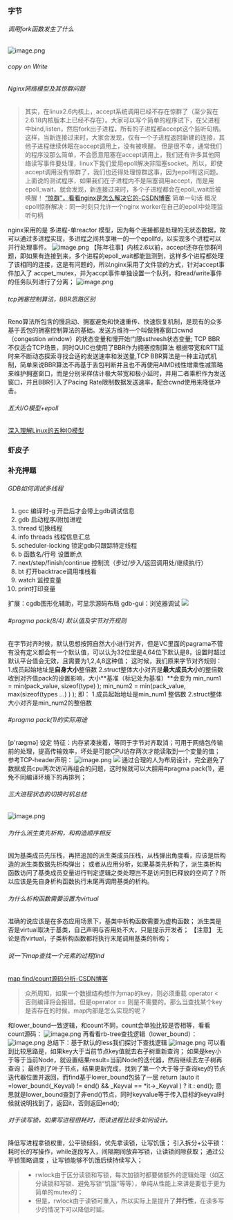 ### 字节
###### 调用fork函数发生了什么
![image.png](https://cdn.nlark.com/yuque/0/2023/png/26575180/1699254794689-803c164a-a79b-43fc-b953-4baa1412ddb4.png#averageHue=%23505360&clientId=u257f01db-befb-4&from=paste&height=321&id=u9c72139b&originHeight=962&originWidth=1285&originalType=binary&ratio=2.640000104904175&rotation=0&showTitle=false&size=343005&status=done&style=none&taskId=u4a358b46-547f-477e-9328-ef2f230e08d&title=&width=428.742431640625)
###### copy on Write
###### Nginx网络模型及其惊群问题
> 其实，在linux2.6内核上，accept系统调用已经不存在惊群了（至少我在2.6.18内核版本上已经不存在）。大家可以写个简单的程序试下，在父进程中bind,listen，然后fork出子进程，所有的子进程都accept这个监听句柄。这样，当新连接过来时，大家会发现，仅有一个子进程返回新建的连接，其他子进程继续休眠在accept调用上，没有被唤醒。
> 但是很不幸，通常我们的程序没那么简单，不会愿意阻塞在accept调用上，我们还有许多其他网络读写事件要处理，linux下我们爱用epoll解决非阻塞socket。所以，即使accept调用没有惊群了，我们也还得处理惊群这事，因为epoll有这问题。上面说的测试程序，如果我们在子进程内不是阻塞调用accept，而是用epoll_wait，就会发现，新连接过来时，多个子进程都会在epoll_wait后被唤醒！
> [“惊群”，看看nginx是怎么解决它的-CSDN博客](https://blog.csdn.net/russell_tao/article/details/7204260)
> 简单一句话 概况epoll惊群解决：同一时刻只允许一个nginx worker在自己的epoll中处理监听句柄

nginx采用的是 多进程-单reactor 模型，因为每个连接都是处理的无状态数据，故可以通过多进程实现，多进程之间共享唯一的一个epollfd，以实现多个进程可以并行处理事件。
![image.png](https://cdn.nlark.com/yuque/0/2023/png/26575180/1699425969060-e35fb60f-4935-4cb8-b26a-6538945a5f4e.png#averageHue=%23fdfcfb&clientId=ubd2d4d1c-c552-4&from=paste&height=147&id=u584e51fe&originHeight=852&originWidth=2606&originalType=url&ratio=2.640000104904175&rotation=0&showTitle=false&size=558242&status=done&style=none&taskId=u39809d64-b31a-498c-adcf-a4ae9d8f6c0&title=&width=451.11102294921875)
【陈年往事】内核2.6以前，accept还存在惊群问题，即如果有连接到来，多个进程的epoll_wait都能监测到，这样多个进程都处理了该相同的连接，这是有问题的，所以nginx采用了文件锁的方式，针对accept事件加入了 accpet_mutex，并为accpt事件单独设置一个队列，和read/write事件的任务队列进行了分离；
![image.png](https://cdn.nlark.com/yuque/0/2023/png/26575180/1699426606875-8d3715de-4539-43ac-821a-567065fe047f.png#averageHue=%23fcf9f7&clientId=u257f01db-befb-4&from=paste&height=84&id=u78477c6b&originHeight=223&originWidth=746&originalType=binary&ratio=2.640000104904175&rotation=0&showTitle=false&size=52378&status=done&style=none&taskId=ud7f11fc5-430f-4230-97c9-0a226a3cde0&title=&width=282.57574634720623)
###### tcp拥塞控制算法，BBR思路区别
Reno算法所包含的慢启动、拥塞避免和快速重传、快速恢复机制，是现有的众多基于丢包的拥塞控制算法的基础。发送方维持一个叫做拥塞窗口cwnd（congestion window）的状态变量和慢开始门限ssthresh状态变量;
TCP BBR 不仅适合TCP场景，同时QUIC也使用了BBR作为拥塞控制算法
根据带宽和RTT延时来不断动态探索寻找合适的发送速率和发送量,TCP BBR算法是一种主动式机制，简单来说BBR算法不再基于丢包判断并且也不再使用AIMD线性增乘性减策略来维护拥塞窗口，而是分别采样估计极大带宽和极小延时，并用二者乘积作为发送窗口，并且BBR引入了Pacing Rate限制数据发送速率，配合cwnd使用来降低冲击。
###### 五大I/O模型+epoll
[深入理解Linux的五种IO模型](https://zhuanlan.zhihu.com/p/615323090?utm_id=0)
### 虾皮子

### 补充押题
###### GDB如何调试多线程

   1. gcc 编译时-g 开启后才会带上gdb调试信息
   2. gdb 启动程序/附加进程
   3. thread 切换线程
   4. info threads 线程信息汇总
   5. scheduler-locking 锁定gdb只跟踪特定线程
   6. b 函数名/行号 设置断点
   7. next/step/finish/continue 控制流（步过/步入/返回调用处/继续执行）
   8. bt 打开backtrace调用堆栈看
   9. watch 监控变量
   10. print打印变量

扩展：cgdb图形化辅助，可显示源码布局
gdb-gui：浏览器调试
![](https://cdn.nlark.com/yuque/0/2023/png/26575180/1698847535965-f9928c94-b373-4880-b334-d8111ff19245.png#averageHue=%23797978&clientId=uafefbdca-d823-4&from=paste&height=412&id=ubb0dd357&originHeight=777&originWidth=1080&originalType=url&ratio=2.640000104904175&rotation=0&showTitle=false&status=done&style=none&taskId=ua050f07f-329e-433f-89c2-c1571876f6b&title=&width=572.2879028320312)

###### #pragma pack(8/4) 默认值及字节对齐规则
在字节对齐时候，默认思想按照自然大小进行对齐，但是VC里面的pagrama不管有没有定义都会有一个默认值，可以认为32位里是4,64位下默认是8，设置时超过默认平台值会无效，且需要为1,2,4,8这种值；
这时候，我们原来字节对齐规则：
1.成员起始地址是**自身大小**整倍数
2.struct整体大小对齐是**最大成员大小**的整倍数
收到对齐值pack的设置影响，大小**基准（标记处为基准）**会变为 
min_num1 = min(pack_value, sizeof(type) ); 
min_num2 = min(pack_value, max(sizeof(types ...) )  ); 
即：
1.成员起始地址是min_num1 整倍数
2.struct整体大小对齐是min_num2的整倍数

###### #pragma pack(1)的实际用途
[p'ræɡmə] 设定
特征：内存紧凑挨着，等同于字节对齐取消；可用于网络包传输前的处理，提高传输效率，坏处是可能CPU访存两次才能读取到一个变量的值；
参考TCP-header声明：
![image.png](https://cdn.nlark.com/yuque/0/2023/png/26575180/1698852667731-68a755bd-7855-4504-8094-8bcfd0617089.png#averageHue=%23fcfbfa&clientId=u7d038309-3d13-4&from=paste&height=346&id=ubea828c6&originHeight=914&originWidth=451&originalType=binary&ratio=2.640000104904175&rotation=0&showTitle=false&size=86063&status=done&style=none&taskId=udf1547cd-2fb8-41f2-a908-100f8404863&title=&width=170.83332654502684)
![](https://cdn.nlark.com/yuque/0/2023/png/26575180/1698852710779-b613527c-fa07-4eb4-ae6e-ebe834046e81.png#averageHue=%23f5f5f5&clientId=u7d038309-3d13-4&from=paste&height=147&id=uaa090cf5&originHeight=357&originWidth=1093&originalType=url&ratio=2.640000104904175&rotation=0&showTitle=false&status=done&style=none&taskId=u03288d85-83b2-49fc-806b-73063f105ae&title=&width=451.01800537109375)
通过合理的人为布局设计，完全避免了数据成员cpu两次访问再组合的问题，这时候就可以大胆用#pragma pack(1)，避免不同编译环境下的再排列；

###### 三大进程状态的切换时机总结
![image.png](https://cdn.nlark.com/yuque/0/2023/png/26575180/1698856221728-f63a5d96-7bef-48dd-abae-7a489cbdaa70.png#averageHue=%23f3f3f3&clientId=u7d038309-3d13-4&from=paste&height=213&id=u2b0a4ccb&originHeight=624&originWidth=1129&originalType=binary&ratio=2.640000104904175&rotation=0&showTitle=false&size=197184&status=done&style=none&taskId=u064e0b5c-af5c-4756-ab7e-41a0dd83093&title=&width=384.7445373535156)
###### 为什么派生类先析构，和构造顺序相反
因为基类成员先压栈，再把追加的派生类成员压栈，从栈弹出角度看，应该是后构造的派生类数据先析构弹出；
或者从应用分析，如果基类先析构了，派生类析构函数访问了基类成员变量进行判定逻辑之类处理岂不是访问到已释放的空间了？所以应该是先自身析构函数执行末尾再调用基类的析构。

###### 为什么析构函数需要设置为virtual
准确的说应该是在多态应用场景下，基类中析构函数需要为虚构函数；
派生类是否是virtual取决于基类，自己声明与否用处不大，只是提示开发者；
【注意】 无论是否virtual，子类析构函数都将执行末尾调用基类的析构；
###### 说一下map查找一个元素的过程find
[map find/count源码分析-CSDN博客](https://blog.csdn.net/CAir2/article/details/128798106)
> 众所周知，如果一个数据结构想作为map的key，则必须重载 operator < 否则编译将会报错。但是operator == 则是不需要的。那么当查找某个key是否存在的时候，map内部是怎么实现的呢？

和lower_bound一致逻辑，和count不同，count会单独比较是否相等，看看count源码：
![image.png](https://cdn.nlark.com/yuque/0/2023/png/26575180/1699085262917-8ebeb0d1-ecb8-4f34-ad47-55952c06c69e.png#averageHue=%23f2f0f0&clientId=u7d038309-3d13-4&from=paste&height=199&id=u3b99f037&originHeight=776&originWidth=1473&originalType=binary&ratio=2.640000104904175&rotation=0&showTitle=false&size=71522&status=done&style=none&taskId=u54516e4a-7a6f-4c52-9f51-617291b397d&title=&width=377.95452880859375)
再看看rb-tree查找逻辑（lower_bound）：
![image.png](https://cdn.nlark.com/yuque/0/2023/png/26575180/1699085362819-491a6d42-8692-4081-a54c-cee4b9294b5b.png#averageHue=%23f1f0ef&clientId=u7d038309-3d13-4&from=paste&height=193&id=u5de799a3&originHeight=660&originWidth=1419&originalType=binary&ratio=2.640000104904175&rotation=0&showTitle=false&size=62889&status=done&style=none&taskId=u67bf503a-9324-4a22-851a-0c5de5a1016&title=&width=414.5)
总结下：基于默认的less我们探讨下查找逻辑
![image.png](https://cdn.nlark.com/yuque/0/2023/png/26575180/1699085424462-e2b4836d-0ac9-4edd-88b9-aae6db554732.png#averageHue=%23090908&clientId=u7d038309-3d13-4&from=paste&height=190&id=uc724fe38&originHeight=559&originWidth=873&originalType=binary&ratio=2.640000104904175&rotation=0&showTitle=false&size=126440&status=done&style=none&taskId=u456c7b04-8150-405c-b9c3-97cbae1272e&title=&width=296.6811065673828)
可以看到比较思路是，如果key大于当前节点key值就去右子树重新查询；
如果是key小于等于当前Node，就设置结果result=当前Node的迭代器，然后继续去左子树再查询；
最终到了叶子节点，结果更新完成，找到了第一个大于等于查询key的节点迭代器位置并返回，而find基于lower_bound包装了一层 return (auto it =lower_bound(_Keyval) != end()  && _Keyval == *it->_Keyval )  ? it : end();
意思就是lower_bound查到了非end()节点，同时keyvalue等于传入目标的keyval时候就说明找到了，返回it，否则返回end();

###### 对于读写锁，如果写进程很耗时，而读进程比较多如何设计。
降低写进程拿锁权重，公平锁倾斜，优先拿读锁，让写饥饿；
引入拆分+公平锁：耗时长的写操作，while逐段写入，间隔期间放弃写锁，让读锁间隙获取；
通过公平锁策略调度 ，让写锁能够不饥饿后续持续写入；
> - rwlock由于区分读锁和写锁，每次加锁时都要做额外的逻辑处理（如区分读锁和写锁、避免写锁“饥饿”等等），单纯从性能上来讲是要低于更为简单的mutex的；
> - 但是，rwlock由于读锁可重入，所以实际上是提升了**并行性**，在读多写少的情况下可以降低时延。

